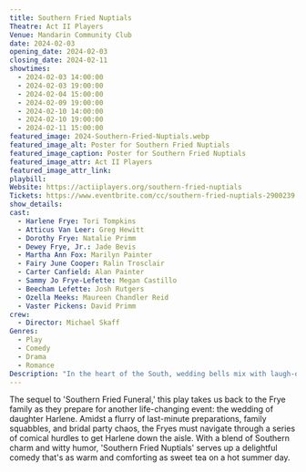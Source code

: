 ```yaml
---
title: Southern Fried Nuptials
Theatre: Act II Players
Venue: Mandarin Community Club
date: 2024-02-03
opening_date: 2024-02-03
closing_date: 2024-02-11
showtimes:
  - 2024-02-03 14:00:00
  - 2024-02-03 19:00:00
  - 2024-02-04 15:00:00
  - 2024-02-09 19:00:00
  - 2024-02-10 14:00:00
  - 2024-02-10 19:00:00
  - 2024-02-11 15:00:00
featured_image: 2024-Southern-Fried-Nuptials.webp
featured_image_alt: Poster for Southern Fried Nuptials
featured_image_caption: Poster for Southern Fried Nuptials
featured_image_attr: Act II Players
featured_image_attr_link: 
playbill:
Website: https://actiiplayers.org/southern-fried-nuptials
Tickets: https://www.eventbrite.com/cc/southern-fried-nuptials-2900239
show_details: 
cast:
  - Harlene Frye: Tori Tompkins
  - Atticus Van Leer: Greg Hewitt
  - Dorothy Frye: Natalie Primm
  - Dewey Frye, Jr.: Jade Bevis
  - Martha Ann Fox: Marilyn Painter
  - Fairy June Cooper: Ralin Trosclair
  - Carter Canfield: Alan Painter
  - Sammy Jo Frye-Lefette: Megan Castillo
  - Beecham Lefette: Josh Rutgers
  - Ozella Meeks: Maureen Chandler Reid
  - Vaster Pickens: David Primm
crew:
  - Director: Michael Skaff
Genres:
  - Play
  - Comedy
  - Drama
  - Romance
Description: "In the heart of the South, wedding bells mix with laugh-out-loud family antics, creating a recipe for matrimonial mayhem."
---
```

The sequel to 'Southern Fried Funeral,' this play takes us back to the Frye family as they prepare for another life-changing event: the wedding of daughter Harlene. Amidst a flurry of last-minute preparations, family squabbles, and bridal party chaos, the Fryes must navigate through a series of comical hurdles to get Harlene down the aisle. With a blend of Southern charm and witty humor, 'Southern Fried Nuptials' serves up a delightful comedy that's as warm and comforting as sweet tea on a hot summer day.
